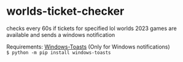﻿# worlds-ticket-checker
checks every 60s if tickets for specified lol worlds 2023 games are available and sends a windows notification


Requirements:
[Windows-Toasts](https://pypi.org/project/Windows-Toasts/) (Only for Windows notifications)<br>
`$ python -m pip install windows-toasts`

